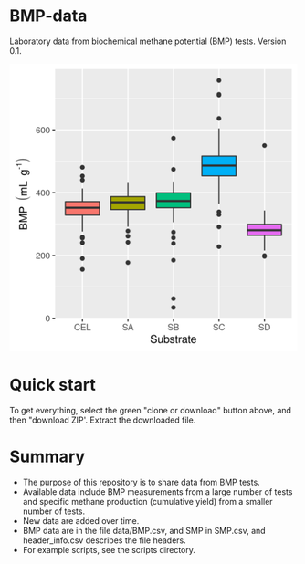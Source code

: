 # BMP-data
Laboratory data from biochemical methane potential (BMP) tests.
Version 0.1.

![Plot of data in BMP.csv](plots/BMP.png)

# Quick start
To get everything, select the green "clone or download" button above, and then "download ZIP'.
Extract the downloaded file.

# Summary
* The purpose of this repository is to share data from BMP tests.
* Available data include BMP measurements from a large number of tests and specific methane production (cumulative yield) from a smaller number of tests.
* New data are added over time.
* BMP data are in the file data/BMP.csv, and SMP in SMP.csv, and header\_info.csv describes the file headers.
* For example scripts, see the scripts directory.  
